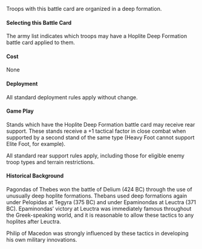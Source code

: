 Troops with this battle card are organized in a deep formation.

#### Selecting this Battle Card
The army list indicates which troops may have a Hoplite Deep Formation battle card applied to them.

#### Cost
None

#### Deployment
All standard deployment rules apply without change.

#### Game Play
Stands which have the Hoplite Deep Formation battle card may receive rear support. These stands receive a +1 tactical factor in close combat when supported by a second stand of the same type (Heavy Foot cannot support Elite Foot, for example).

All standard rear support rules apply, including those for eligible enemy troop types and terrain restrictions.

#### Historical Background
Pagondas of Thebes won the battle of Delium (424 BC) through the use of unusually deep hoplite formations.  Thebans used deep formations again under Pelopidas at Tegyra (375 BC) and under Epaminondas at Leuctra (371 BC).  Epaminondas’ victory at Leuctra was immediately famous throughout the Greek-speaking world, and it is reasonable to allow these tactics to any hoplites after Leuctra.

Philip of Macedon was strongly influenced by these tactics in developing his own military innovations.

